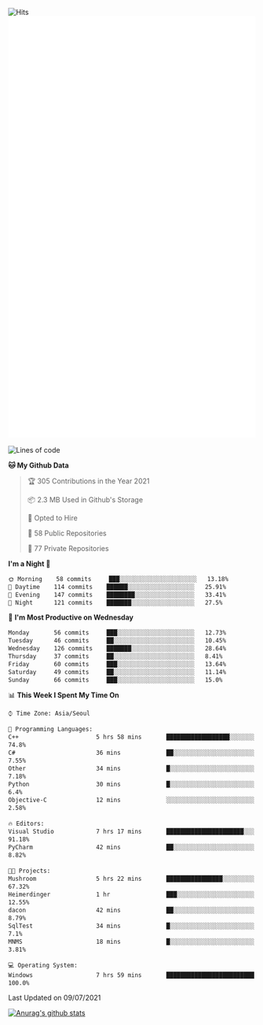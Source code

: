 ![Hits](https://hits.seeyoufarm.com/api/count/incr/badge.svg?url=https%3A%2F%2Fgithub.com%2Fkokose1234&count_bg=%2379C83D&title_bg=%23555555&icon=apple.svg&icon_color=%23E7E7E7&title=hits&edge_flat=false)
<br/>
![Metrics](https://github.com/kokose1234/kokose1234/blob/main/github-metrics.svg)

<!--START_SECTION:waka-->
![Lines of code](https://img.shields.io/badge/From%20Hello%20World%20I%27ve%20Written-13.1%20million%20lines%20of%20code-blue)

**🐱 My Github Data** 

> 🏆 305 Contributions in the Year 2021
 > 
> 📦 2.3 MB Used in Github's Storage 
 > 
> 💼 Opted to Hire
 > 
> 📜 58 Public Repositories 
 > 
> 🔑 77 Private Repositories  
 > 
**I'm a Night 🦉** 

```text
🌞 Morning    58 commits     ███░░░░░░░░░░░░░░░░░░░░░░   13.18% 
🌆 Daytime    114 commits    ██████░░░░░░░░░░░░░░░░░░░   25.91% 
🌃 Evening    147 commits    ████████░░░░░░░░░░░░░░░░░   33.41% 
🌙 Night      121 commits    ███████░░░░░░░░░░░░░░░░░░   27.5%

```
📅 **I'm Most Productive on Wednesday** 

```text
Monday       56 commits     ███░░░░░░░░░░░░░░░░░░░░░░   12.73% 
Tuesday      46 commits     ██░░░░░░░░░░░░░░░░░░░░░░░   10.45% 
Wednesday    126 commits    ███████░░░░░░░░░░░░░░░░░░   28.64% 
Thursday     37 commits     ██░░░░░░░░░░░░░░░░░░░░░░░   8.41% 
Friday       60 commits     ███░░░░░░░░░░░░░░░░░░░░░░   13.64% 
Saturday     49 commits     ██░░░░░░░░░░░░░░░░░░░░░░░   11.14% 
Sunday       66 commits     ███░░░░░░░░░░░░░░░░░░░░░░   15.0%

```


📊 **This Week I Spent My Time On** 

```text
⌚︎ Time Zone: Asia/Seoul

💬 Programming Languages: 
C++                      5 hrs 58 mins       ██████████████████░░░░░░░   74.8% 
C#                       36 mins             ██░░░░░░░░░░░░░░░░░░░░░░░   7.55% 
Other                    34 mins             █░░░░░░░░░░░░░░░░░░░░░░░░   7.18% 
Python                   30 mins             █░░░░░░░░░░░░░░░░░░░░░░░░   6.4% 
Objective-C              12 mins             ░░░░░░░░░░░░░░░░░░░░░░░░░   2.58%

🔥 Editors: 
Visual Studio            7 hrs 17 mins       ██████████████████████░░░   91.18% 
PyCharm                  42 mins             ██░░░░░░░░░░░░░░░░░░░░░░░   8.82%

🐱‍💻 Projects: 
Mushroom                 5 hrs 22 mins       ████████████████░░░░░░░░░   67.32% 
Heimerdinger             1 hr                ███░░░░░░░░░░░░░░░░░░░░░░   12.55% 
dacon                    42 mins             ██░░░░░░░░░░░░░░░░░░░░░░░   8.79% 
SqlTest                  34 mins             █░░░░░░░░░░░░░░░░░░░░░░░░   7.1% 
MNMS                     18 mins             █░░░░░░░░░░░░░░░░░░░░░░░░   3.81%

💻 Operating System: 
Windows                  7 hrs 59 mins       █████████████████████████   100.0%

```


 Last Updated on 09/07/2021
<!--END_SECTION:waka-->

[![Anurag's github stats](https://github-readme-stats.vercel.app/api?username=kokose1234&theme=dracula)](https://github.com/anuraghazra/github-readme-stats)



	
